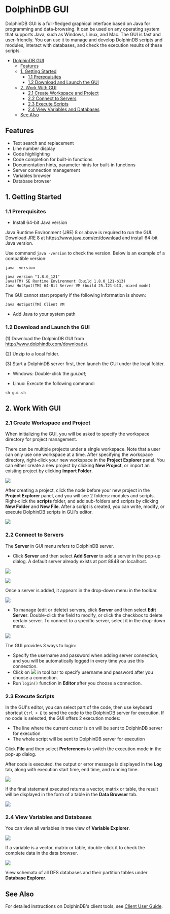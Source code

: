 # DolphinDB GUI 

DolphinDB GUI is a full-fledged graphical interface based on Java for programming and data-browsing. It can be used on any operating system that supports Java, such as Windows, Linux, and Mac. The GUI is fast and user-friendly. You can use it to manage and develop DolphinDB scripts and modules, interact with databases, and check the execution results of these scripts.

- [DolphinDB GUI](#dolphindb-gui)
  - [Features](#features)
  - [1. Getting Started](#1-getting-started)
    - [1.1 Prerequisites](#11-prerequisites)
    - [1.2 Download and Launch the GUI](#12-download-and-launch-the-gui)
  - [2. Work With GUI](#2-work-with-gui)
    - [2.1 Create Workspace and Project](#21-create-workspace-and-project)
    - [2.2 Connect to Servers](#22-connect-to-servers)
    - [2.3 Execute Scripts](#23-execute-scripts)
    - [2.4 View Variables and Databases](#24-view-variables-and-databases)
  - [See Also](#see-also)


## Features
- Text search and replacement
- Line number display 
- Code highlighting
- Code completion for built-in functions
- Documentation hints, parameter hints for built-in functions
- Server connection management
- Variables browser
- Database browser 


## 1. Getting Started

### 1.1 Prerequisites

- Install 64-bit Java version

Java Runtime Environment (JRE) 8 or above is required to run the GUI. Download JRE 8 at https://www.java.com/en/download and install 64-bit Java version.

Use command `java -version` to check the version. Below is an example of a compatible version:

```
java -version
​
java version "1.8.0_121"
Java(TM) SE Runtime Environment (build 1.8.0_121-b13)
Java HotSpot(TM) 64-Bit Server VM (build 25.121-b13, mixed mode)
```

The GUI cannot start properly if the following information is shown:

```
Java HotSpot(TM) Client VM
```

- Add Java to your system path

### 1.2 Download and Launch the GUI

(1) Download the DolphinDB GUI from http://www.dolphindb.com/downloads/.

(2) Unzip to a local folder.

(3) Start a DolphinDB server first, then launch the GUI under the local folder.

- Windows: Double-click the *gui.bat*;

- Linux: Execute the following command:

```
sh gui.sh
```

## 2. Work With GUI

### 2.1 Create Workspace and Project

When initializing the GUI, you will be asked to specify the workspace directory for project management. 

There can be multiple projects under a single workspace. Note that a user can only use one workspace at a time. After specifying the workspace directory, right-click your new workspace in the **Project Explorer** panel. You can either create a new project by clicking **New Project**, or import an existing project by clicking **Import Folder**.

![](images/gui_tutorial/new_project.png) 

After creating a project, click the node before your new project in the **Project Explorer** panel, and you will see 2 folders: modules and scripts. Right-click the **scripts** folder, and add sub-folders and scripts by clicking **New Folder** and **New File**. After a script is created, you can write, modify, or execute DolphinDB scripts in GUI's editor.

![](images/gui_tutorial/new_script.png) 

### 2.2 Connect to Servers

The **Server** in GUI menu refers to DolphinDB server.

- Click **Server** and then select **Add Server** to add a server in the pop-up dialog. A default server already exists at port 8848 on localhost.

![](images/gui_tutorial/add_edit_server.png) 
</br>

![](images/gui_tutorial/add_server.png)

Once a server is added, it appears in the drop-down menu in the toolbar.

![](images/gui_tutorial/server_dropdown.png) 

- To manage (edit or delete) servers, click **Server** and then select **Edit Server**. Double-click the field to modify, or click the checkbox to delete certain server. To connect to a specific server, select it in the drop-down menu.

![](images/gui_tutorial/edit_server.png) 

The GUI provides 3 ways to login:

- Specify the username and password when adding server connection, and you will be automatically logged in every time you use this connection.
- Click on ![](images/gui_tutorial/login_icon.png) in tool bar to specify username and password after you choose a connection.
- Run `login()` function in **Editor** after you choose a connection. 

### 2.3 Execute Scripts

In the GUI's editor, you can select part of the code, then use keyboard shortcut `Ctrl + E` to send the code to the DolphinDB server for execution. If no code is selected, the GUI offers 2 execution modes:

- The line where the current cursor is on will be sent to DolphinDB server for execution
- The whole script will be sent to DolphinDB server for execution 

Click **File** and then select **Preferences** to switch the execution mode in the pop-up dialog. 

After code is executed, the output or error message is displayed in the **Log** tab, along with execution start time, end time, and running time.

![](images/gui_tutorial/Log_browser.png)

If the final statement executed returns a vector, matrix or table, the result will be displayed in the form of a table in the **Data Browser** tab. 

![](images/gui_tutorial/data_browser.png)

### 2.4 View Variables and Databases

You can view all variables in tree view of **Variable Explorer**.

![](images/gui_tutorial/variables_explorer.png) 

If a variable is a vector, matrix or table, double-click it to check the complete data in the data browser.

![](images/gui_tutorial/variable_data.png) 

View schemata of all DFS databases and their partition tables under **Database Explorer**. 

## See Also

For detailed instructions on DolphinDB's client tools, see [Client User Guide](https://dolphindb.com/gui_help/index.html).
